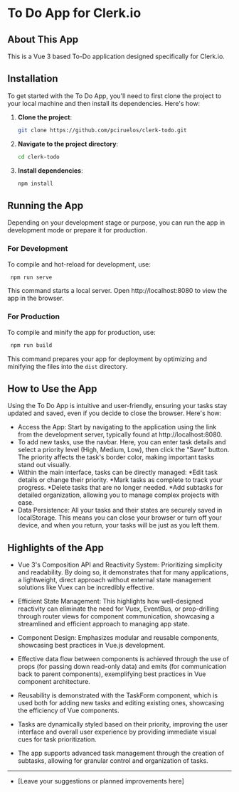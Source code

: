 # To Do App for Clerk.io

## About This App

This is a Vue 3 based To-Do application designed specifically for Clerk.io.

## Installation

To get started with the To Do App, you'll need to first clone the project to your local machine and then install its dependencies. Here's how:

1. **Clone the project**:

   ```bash
   git clone https://github.com/pciruelos/clerk-todo.git
   ```

2. **Navigate to the project directory**:

   ```bash
   cd clerk-todo
   ```

3. **Install dependencies**:

   ```bash
   npm install
   ```

## Running the App

Depending on your development stage or purpose, you can run the app in development mode or prepare it for production.

### For Development

To compile and hot-reload for development, use:

   ```bash
    npm run serve
   ```

This command starts a local server. Open http://localhost:8080 to view the app in the browser.

### For Production

To compile and minify the app for production, use:


   ```bash
    npm run build
   ```

This command prepares your app for deployment by optimizing and minifying the files into the `dist` directory.

How to Use the App
------------------

Using the To Do App is intuitive and user-friendly, ensuring your tasks stay updated and saved, even if you decide to close the browser. Here's how:

-   Access the App: Start by navigating to the application using the link from the development server, typically found at http://localhost:8080.
-   To add new tasks, use the navbar. Here, you can enter task details and select a priority level (High, Medium, Low), then click the "Save" button. The priority affects the task's border color, making important tasks stand out visually.
-   Within the main interface, tasks can be directly managed:
*Edit task details or change their priority.
*Mark tasks as complete to track your progress.
*Delete tasks that are no longer needed.
*Add subtasks for detailed organization, allowing you to manage complex projects with ease.
-   Data Persistence: All your tasks and their states are securely saved in localStorage. This means you can close your browser or turn off your device, and when you return, your tasks will be just as you left them.

Highlights of the App
---------------------

-   Vue 3's Composition API and Reactivity System: Prioritizing simplicity and readability. By doing so, it demonstrates that for many applications, a lightweight, direct approach without external state management solutions like Vuex can be incredibly effective. 

-   Efficient State Management: This highlights how well-designed reactivity can eliminate the need for Vuex, EventBus, or prop-drilling through router views for component communication, showcasing a streamlined and efficient approach to managing app state.
-   Component Design: Emphasizes modular and reusable components, showcasing best practices in Vue.js development.

-   Effective data flow between components is achieved through the use of props (for passing down read-only data) and emits (for communication back to parent components), exemplifying best practices in Vue component architecture.
-   Reusability is demonstrated with the TaskForm component, which is used both for adding new tasks and editing existing ones, showcasing the efficiency of Vue components.
-   Tasks are dynamically styled based on their priority, improving the user interface and overall user experience by providing immediate visual cues for task prioritization.
-   The app supports advanced task management through the creation of subtasks, allowing for granular control and organization of tasks.
------------

-   [Leave your suggestions or planned improvements here]

